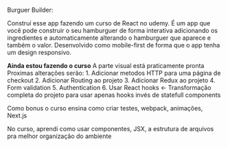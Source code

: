 Burguer Builder:

  Construí esse app fazendo um curso de React no udemy.
  É um app que você pode construir o seu hamburguer de forma interativa
  adicionando os ingredientes e automaticamente alterando o hamburguer que
  aparece e também o valor. Desenvolvido como mobile-first de forma que o app
  tenha um design responsivo.
  
  <b>Ainda estou fazendo o curso</b> 
    A parte visual está praticamente pronta
    Proximas alterações serão: 
      1. Adicionar metodos HTTP para uma página de checkout 
      2. Adicionar Routing ao projeto
      3. Adicionar Redux ao projeto
      4. Form validation
      5. Authentication
      6. Usar React hooks <- Transformação completa do projeto para usar apenas 
                              hooks invés de statefull components
  
  Como bonus o curso ensina como criar testes, webpack, animações, Next.js
  
  No curso, aprendi como usar componentes, JSX, a estrutura de arquivos pra 
  melhor organização do ambiente 
